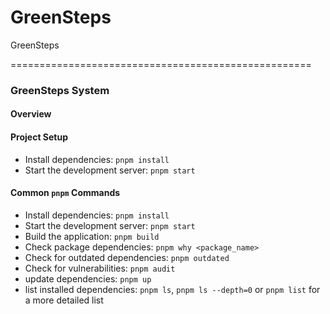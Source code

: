 # GreenSteps 
GreenSteps 

====================================================
### GreenSteps  System
#### Overview


#### Project Setup
- Install dependencies: `pnpm install`
- Start the development server: `pnpm start`

#### Common `pnpm` Commands
- Install dependencies: `pnpm install`
- Start the development server: `pnpm start`
- Build the application: `pnpm build`
- Check package dependencies: `pnpm why <package_name>`
- Check for outdated dependencies: `pnpm outdated`
- Check for vulnerabilities: `pnpm audit`
- update dependencies: `pnpm up`
- list installed dependencies: `pnpm ls`, `pnpm ls --depth=0` or `pnpm list` for a more detailed list